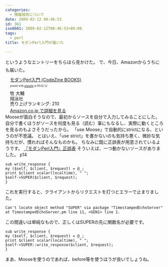 ```yaml
---
categories:
  - 情報技術について
date: 2009-02-12 00:46:53
id: 361
iso8601: 2009-02-12T00:46:53+09:00
tags:
  - perl
title: モダンPerl入門が届いた

---
```


&#133;というようなエントリーをちらほら見かけた。
で、今日、Amazonからうちにも届いた。
<div class="amazlet-box" style="margin-bottom:0px;"><div class="amazlet-image" style="float:left;"><a href="http://www.amazon.co.jp/exec/obidos/ASIN/4798119172/nqounet-22/ref=nosim/" name="amazletlink" target="_blank"></a></div><div class="amazlet-info" style="float:left;margin-left:15px;line-height:120%"><div class="amazlet-name" style="margin-bottom:10px;line-height:120%"><a href="http://www.amazon.co.jp/exec/obidos/ASIN/4798119172/nqounet-22/ref=nosim/" name="amazletlink" target="_blank">モダンPerl入門 (CodeZine BOOKS)</a><div class="amazlet-powered-date" style="font-size:7pt;margin-top:5px;font-family:verdana;line-height:120%">posted with <a href="http://app.amazlet.com/amazlet/" title="モダンPerl入門 (CodeZine BOOKS)" target="_blank">amazlet</a> at 09.02.12</div></div><div class="amazlet-detail">牧 大輔 <br />翔泳社 <br />売り上げランキング: 210<br /></div><div class="amazlet-link" style="margin-top: 5px"><a href="http://www.amazon.co.jp/exec/obidos/ASIN/4798119172/nqounet-22/ref=nosim/" name="amazletlink" target="_blank">Amazon.co.jp で詳細を見る</a></div></div><div class="amazlet-footer" style="clear: left"></div></div>
Mooseが面白そうなので、最初からソースを自分で入力してみることにした。
自分で書くほうがソースを何度も見る（読む）事にもなるし、実際に動くところを見るのもよさそうだったから。
「use Moose」で自動的にstrictになる、というのが不思議。
とはいえ、「use strict」を書かないのも気持ち悪く、微妙な気持ちだが、慣れればそんなものかも。
ちなみに既に正誤表が用意されているようです。
<a href="https://www.shoeisha.co.jp/book/errata/Default.asp?mode=detail&amp;pid=10250&amp;printno=1&amp;pageno=all" target="_blank">『モダンPerl入門』正誤表</a>
そういえば、一つ動かないソースがありました。
p14
<pre><code>sub write_response {
my (&#36;self, &#36;client, &#36;request) = @_;
print &#36;client scalar(localtime), &#34; &#34;;
&#36;self-&#62;SUPER(&#36;client, &#36;request);
}</code></pre>
これを実行すると、クライアントからリクエストを打つとエラーで止まりました。
<pre><code>Can't locate object method &#34;SUPER&#34; via package &#34;TimestampedEchoServer&#34; at TimestampedEchoServer.pm line 11, &#60;GEN1&#62; line 1.</code></pre>
この間違いは単純なもので、正しくはSUPERの先に関数名が必要です。
<pre><code>sub write_response {
my (&#36;self, &#36;client, &#36;request) = @_;
print &#36;client scalar(localtime), &#34; &#34;;
&#36;self-&#62;SUPER::write_response(&#36;client, &#36;request);
}</code></pre>
まあ、Mooseを使うのであれば、before等を使うほうが良いでしょうね。
    	